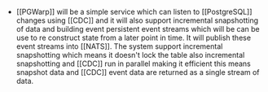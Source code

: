 - [[PGWarp]] will be a simple service which can listen to [[PostgreSQL]] changes using [[CDC]] and it will also support incremental snapshotting of data and building event persistent event streams which will be can be use to re construct state from a later point in time. It will publish these event streams into [[NATS]]. The system support incremental snapshotting which means it doesn't lock the table also incremental snapshotting and [[CDC]] run in parallel making it efficient this means snapshot data and [[CDC]] event data are returned as a single stream of data.